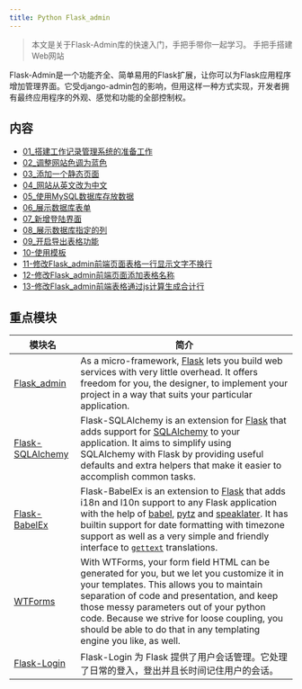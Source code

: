 ```yaml
---
title: Python Flask_admin
---
```


> 本文是关于Flask-Admin库的快速入门，手把手带你一起学习。
> 手把手搭建Web网站

Flask-Admin是一个功能齐全、简单易用的Flask扩展，让你可以为Flask应用程序增加管理界面。它受django-admin包的影响，但用这样一种方式实现，开发者拥有最终应用程序的外观、感觉和功能的全部控制权。

## 内容

* [01_搭建工作记录管理系统的准备工作](/devops/11_flask_admin/01_搭建工作记录管理系统的准备工作.html)
* [02_调整网站色调为蓝色](/devops/11_flask_admin/02_调整网站色调为蓝色.html)
* [03_添加一个静态页面](/devops/11_flask_admin/03_添加一个静态页面.html)
* [04_网站从英文改为中文](/devops/11_flask_admin/04_网站从英文改为中文.html)
* [05_使用MySQL数据库存放数据](/devops/11_flask_admin/05_使用MySQL数据库存放数据.html)
* [06_展示数据库表单](/devops/11_flask_admin/06_展示数据库表单.html)
* [07_新增登陆界面](/devops/11_flask_admin/07_新增登陆界面.html)
* [08_展示数据库指定的列](/devops/11_flask_admin/08_展示数据库指定的列.html)
* [09_开启导出表格功能](/devops/11_flask_admin/09_开启导出表格功能.html)
* [10-使用模板](/devops/11_flask_admin/10-使用模板.html)
* [11-修改Flask_admin前端页面表格一行显示文字不换行](/devops/11_flask_admin/11-修改Flask_admin前端页面表格一行显示文字不换行.html)
* [12-修改Flask_admin前端页面添加表格名称](/devops/11_flask_admin/12-修改Flask_admin前端页面添加表格名称.html)
* [13-修改Flask_admin前端表格通过js计算生成合计行](/devops/11_flask_admin/13-修改Flask_admin前端表格通过js计算生成合计行.html)

## 重点模块

| 模块名                                                       | 简介                                                         |
| ------------------------------------------------------------ | ------------------------------------------------------------ |
| [Flask_admin](https://flask-admin.readthedocs.io/en/latest/) | As a micro-framework, [Flask](http://flask.pocoo.org/) lets you build web services with very little overhead. It offers freedom for you, the designer, to implement your project in a way that suits your particular application. |
| [Flask-SQLAlchemy](https://flask-sqlalchemy.palletsprojects.com/en/2.x/) | Flask-SQLAlchemy is an extension for [Flask](http://flask.pocoo.org/) that adds support for [SQLAlchemy](https://www.sqlalchemy.org/) to your application. It aims to simplify using SQLAlchemy with Flask by providing useful defaults and extra helpers that make it easier to accomplish common tasks. |
| [Flask-BabelEx](https://pythonhosted.org/Flask-BabelEx/)     | Flask-BabelEx is an extension to [Flask](http://flask.pocoo.org/) that adds i18n and l10n support to any Flask application with the help of [babel](http://babel.edgewall.org/), [pytz](http://pytz.sourceforge.net/) and [speaklater](http://pypi.python.org/pypi/speaklater). It has builtin support for date formatting with timezone support as well as a very simple and friendly interface to [`gettext`](http://docs.python.org/library/gettext.html#gettext) translations. |
| [WTForms](https://wtforms.readthedocs.io/en/stable/)         | With WTForms, your form field HTML can be generated for you, but we let you customize it in your templates. This allows you to maintain separation of code and presentation, and keep those messy parameters out of your python code. Because we strive for loose coupling, you should be able to do that in any templating engine you like, as well. |
| [Flask-Login](http://www.pythondoc.com/flask-login/)         | Flask-Login 为 Flask 提供了用户会话管理。它处理了日常的登入，登出并且长时间记住用户的会话。 |

